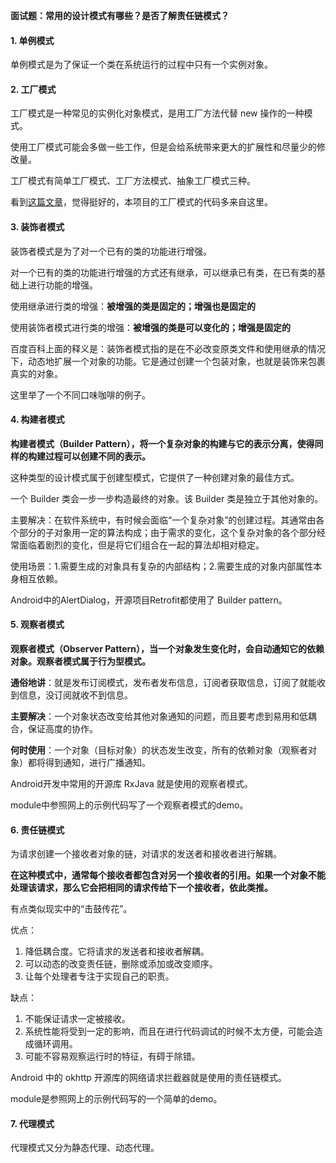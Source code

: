 **面试题：常用的设计模式有哪些？是否了解责任链模式？**

#### 1. 单例模式

单例模式是为了保证一个类在系统运行的过程中只有一个实例对象。

#### 2. 工厂模式

工厂模式是一种常见的实例化对象模式，是用工厂方法代替 new 操作的一种模式。

使用工厂模式可能会多做一些工作，但是会给系统带来更大的扩展性和尽量少的修改量。

工厂模式有简单工厂模式、工厂方法模式、抽象工厂模式三种。

看到[这篇文章](https://www.jianshu.com/p/3f824a91d73b)，觉得挺好的，本项目的工厂模式的代码多来自这里。

#### 3. 装饰者模式

装饰者模式是为了对一个已有的类的功能进行增强。

对一个已有的类的功能进行增强的方式还有继承，可以继承已有类，在已有类的基础上进行功能的增强。

使用继承进行类的增强：**被增强的类是固定的；增强也是固定的**

使用装饰者模式进行类的增强：**被增强的类是可以变化的；增强是固定的**

百度百科上面的释义是：装饰者模式指的是在不必改变原类文件和使用继承的情况下，动态地扩展一个对象的功能。它是通过创建一个包装对象，也就是装饰来包裹真实的对象。

这里举了一个不同口味咖啡的例子。

#### 4. 构建者模式

**构建者模式（Builder Pattern），将一个复杂对象的构建与它的表示分离，使得同样的构建过程可以创建不同的表示。**

这种类型的设计模式属于创建型模式，它提供了一种创建对象的最佳方式。

一个 Builder 类会一步一步构造最终的对象。该 Builder 类是独立于其他对象的。

主要解决：在软件系统中，有时候会面临“一个复杂对象”的创建过程。其通常由各个部分的子对象用一定的算法构成；由于需求的变化，这个复杂对象的各个部分经常面临着剧烈的变化，但是将它们组合在一起的算法却相对稳定。

使用场景：1.需要生成的对象具有复杂的内部结构；2.需要生成的对象内部属性本身相互依赖。

Android中的AlertDialog，开源项目Retrofit都使用了 Builder pattern。

#### 5. 观察者模式

**观察者模式（Observer Pattern），当一个对象发生变化时，会自动通知它的依赖对象。观察者模式属于行为型模式。**

**通俗地讲**：就是发布订阅模式，发布者发布信息，订阅者获取信息，订阅了就能收到信息，没订阅就收不到信息。

**主要解决**：一个对象状态改变给其他对象通知的问题，而且要考虑到易用和低耦合，保证高度的协作。

**何时使用**：一个对象（目标对象）的状态发生改变，所有的依赖对象（观察者对象）都将得到通知，进行广播通知。

Android开发中常用的开源库 RxJava 就是使用的观察者模式。

module中参照网上的示例代码写了一个观察者模式的demo。

#### 6. 责任链模式

为请求创建一个接收者对象的链，对请求的发送者和接收者进行解耦。

**在这种模式中，通常每个接收者都包含对另一个接收者的引用。如果一个对象不能处理该请求，那么它会把相同的请求传给下一个接收者，依此类推。**

有点类似现实中的“击鼓传花”。

优点：<br>
1. 降低耦合度。它将请求的发送者和接收者解耦。
2. 可以动态的改变责任链，删除或添加或改变顺序。
3. 让每个处理者专注于实现自己的职责。

缺点：<br>
1. 不能保证请求一定被接收。
2. 系统性能将受到一定的影响，而且在进行代码调试的时候不太方便，可能会造成循环调用。
3. 可能不容易观察运行时的特征，有碍于除错。

Android 中的 okhttp 开源库的网络请求拦截器就是使用的责任链模式。

module是参照网上的示例代码写的一个简单的demo。

#### 7. 代理模式

代理模式又分为静态代理、动态代理。









